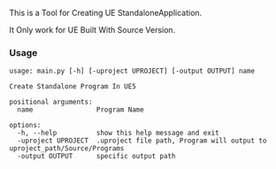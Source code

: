 This is a Tool for Creating UE StandaloneApplication.

It Only work for UE Built With Source Version.

### Usage

```shell
usage: main.py [-h] [-uproject UPROJECT] [-output OUTPUT] name

Create Standalone Program In UE5

positional arguments:
  name                Program Name

options:
  -h, --help          show this help message and exit
  -uproject UPROJECT  .uproject file path, Program will output to uproject_path/Source/Programs
  -output OUTPUT      specific output path
```
